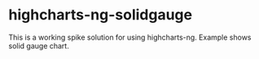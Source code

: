 # highcharts-ng-solidgauge
This is a working spike solution for using highcharts-ng. Example shows solid gauge chart.
